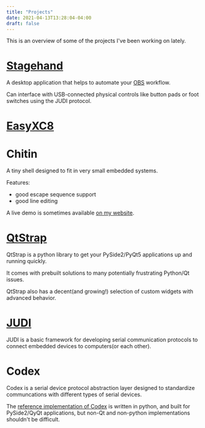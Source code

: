 ```yaml
---
title: "Projects"
date: 2021-04-13T13:28:04-04:00
draft: false
---
```


This is an overview of some of the projects I've been working on lately.

# [Stagehand](https://github.com/DaelonSuzuka/Stagehand)

A desktop application that helps to automate your [OBS](https://obsproject.com/) workflow.

Can interface with USB-connected physical controls like button pads or foot switches using the JUDI protocol.

# [EasyXC8](https://github.com/DaelonSuzuka/Easy-XC8)

# Chitin

A tiny shell designed to fit in very small embedded systems.

Features:
- good escape sequence support
- good line editing 

A live demo is sometimes available [on my website](http://chitin.daelon.net).

# [QtStrap](https://github.com/qtstrap/qtstrap)

QtStrap is a python library to get your PySide2/PyQt5 applications up and running quickly.

It comes with prebuilt solutions to many potentially frustrating Python/Qt issues.

QtStrap also has a decent(and growing!) selection of custom widgets with advanced behavior.

# [JUDI](https://github.com/Codex-Engine/JUDI)

JUDI is a basic framework for developing serial communication protocols to connect embedded devices to computers(or each other).

# Codex 

Codex is a serial device protocol abstraction layer designed to standardize communcations with different types of serial devices.

The [reference implementation of Codex](https://github.com/Codex-Engine/codex-engine-pyqt) is written in python, and built for PySide2/QyQt applications, but non-Qt and non-python implementations shouldn't be difficult.


